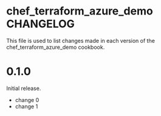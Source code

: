 # chef_terraform_azure_demo CHANGELOG

This file is used to list changes made in each version of the chef_terraform_azure_demo cookbook.

# 0.1.0

Initial release.

- change 0
- change 1

